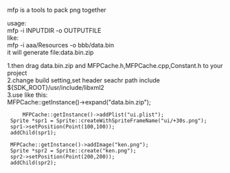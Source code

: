 mfp is a tools to pack png together  
  
usage:  
	mfp -i INPUTDIR -o OUTPUTFILE  
like:  
	mfp -i aaa/Resources -o bbb/data.bin  
it will generate file:data.bin.zip  
  
  
1.then drag data.bin.zip and MFPCache.h,MFPCache.cpp,Constant.h to your project   
2.change build setting,set header seachr path include ${SDK_ROOT}/usr/include/libxml2  
3.use like this:  
	 MFPCache::getInstance()->expand("data.bin.zip");
    
         MFPCache::getInstance()->addPlist("ui.plist");
	 Sprite *spr1 = Sprite::createWithSpriteFrameName("ui/+30s.png");	
	 spr1->setPosition(Point(100,100));
	 addChild(spr1);

	 MFPCache::getInstance()->addImage("ken.png");
	 Sprite *spr2 = Sprite::create("ken.png");
	 spr2->setPosition(Point(200,200));
	 addChild(spr2);


